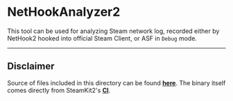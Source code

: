 # NetHookAnalyzer2

This tool can be used for analyzing Steam network log, recorded either by NetHook2 hooked into official Steam Client, or ASF in `Debug` mode.

---

## Disclaimer

Source of files included in this directory can be found **[here](https://github.com/SteamRE/SteamKit/tree/master/Resources/NetHookAnalyzer2)**. The binary itself comes directly from SteamKit2's **[CI](https://ci.appveyor.com/project/SteamRE/SteamKit)**.
